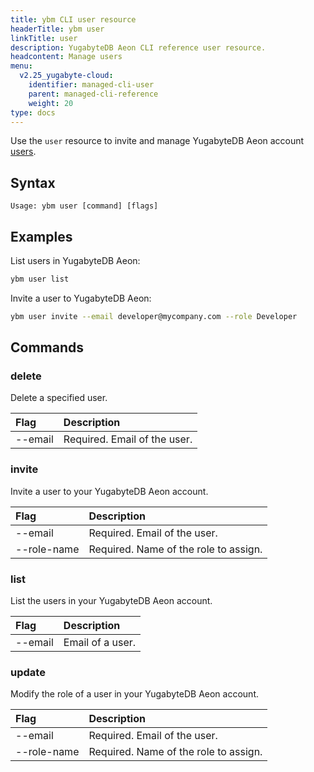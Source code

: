 ```yaml
---
title: ybm CLI user resource
headerTitle: ybm user
linkTitle: user
description: YugabyteDB Aeon CLI reference user resource.
headcontent: Manage users
menu:
  v2.25_yugabyte-cloud:
    identifier: managed-cli-user
    parent: managed-cli-reference
    weight: 20
type: docs
---
```


Use the `user` resource to invite and manage YugabyteDB Aeon account [users](../../../../managed-security/manage-access/).

## Syntax

```text
Usage: ybm user [command] [flags]
```

## Examples

List users in YugabyteDB Aeon:

```sh
ybm user list
```

Invite a user to YugabyteDB Aeon:

```sh
ybm user invite --email developer@mycompany.com --role Developer
```

## Commands

### delete

Delete a specified user.

| Flag | Description |
| :--- | :--- |
| --email | Required. Email of the user. |

### invite

Invite a user to your YugabyteDB Aeon account.

| Flag | Description |
| :--- | :--- |
| --email | Required. Email of the user. |
| --role-name | Required. Name of the role to assign. |

### list

List the users in your YugabyteDB Aeon account.

| Flag | Description |
| :--- | :--- |
| --email | Email of a user. |

### update

Modify the role of a user in your YugabyteDB Aeon account.

| Flag | Description |
| :--- | :--- |
| --email | Required. Email of the user. |
| --role-name | Required. Name of the role to assign. |
